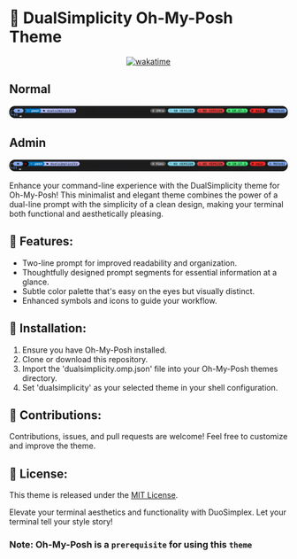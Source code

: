 # 🎨 **DualSimplicity Oh-My-Posh Theme**

<div align="center">

[![wakatime](https://wakatime.com/badge/user/805ef0e4-46bb-49a3-bffc-fd6ca82758b5/project/85f80264-59eb-4155-a87f-9e1b2cfea843.svg)](https://wakatime.com/badge/user/805ef0e4-46bb-49a3-bffc-fd6ca82758b5/project/85f80264-59eb-4155-a87f-9e1b2cfea843)

</div>

## Normal
![](./normal.webp)
## Admin
![](./sudo.webp)

Enhance your command-line experience with the DualSimplicity theme for Oh-My-Posh! This minimalist and elegant theme combines the power of a dual-line prompt with the simplicity of a clean design, making your terminal both functional and aesthetically pleasing.

## 🚀 **Features:**

- Two-line prompt for improved readability and organization.
- Thoughtfully designed prompt segments for essential information at a glance.
- Subtle color palette that's easy on the eyes but visually distinct.
- Enhanced symbols and icons to guide your workflow.

## 🔧 **Installation:**

1. Ensure you have Oh-My-Posh installed.
2. Clone or download this repository.
3. Import the 'dualsimplicity.omp.json' file into your Oh-My-Posh themes directory.
4. Set 'dualsimplicity' as your selected theme in your shell configuration.

## 🤝 **Contributions:**

Contributions, issues, and pull requests are welcome! Feel free to customize and improve the theme.

## 📄 **License:**

This theme is released under the [MIT License](./LICENSE).

Elevate your terminal aesthetics and functionality with DuoSimplex. Let your terminal tell your style story!

### **Note:** Oh-My-Posh is a `prerequisite` for using this `theme`
